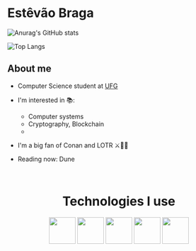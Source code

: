 # Estêvão Braga

![Anurag's GitHub stats](https://github-readme-stats.vercel.app/api?username=estevao-braga&show_icons=true&theme=tokyonight)

 ![Top Langs](https://github-readme-stats.vercel.app/api/top-langs/?username=estevao-braga&hide=javascript,css,scss,html&theme=tokyonight)


## About me

- Computer Science student at [UFG](https://inf.ufg.br/p/ciencia-computacao)

- I'm interested in 📚:
  - Computer systems
  - Cryptography, Blockchain
  - 

- I'm a big fan of Conan and LOTR ⚔️🧙‍♂️

- Reading now: Dune

<div  align="center"> 
  <div style="display: inline_block"><br>
    <h1 align="center">Technologies I use</h1>
    <img src="https://cdn.jsdelivr.net/gh/devicons/devicon/icons/neo4j/neo4j-original.svg" height="60" width="60"/>
    <img src="https://cdn.jsdelivr.net/gh/devicons/devicon/icons/docker/docker-original.svg" height="60" width="60"/>
    <img src="https://cdn.jsdelivr.net/gh/devicons/devicon/icons/rust/rust-plain.svg" height="60" width="60"/>
    <img src="https://cdn.jsdelivr.net/gh/devicons/devicon/icons/git/git-original.svg" height="60" width="60"/>
    <img src="https://cdn.jsdelivr.net/gh/devicons/devicon/icons/linux/linux-original.svg" height="60" width="60"/>
    <br>
</div>
